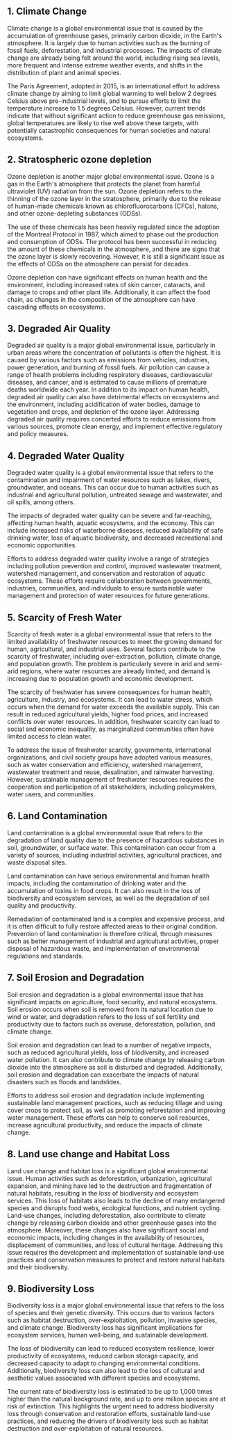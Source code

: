   
## 1. Climate Change

Climate change is a global environmental issue that is caused by the accumulation of greenhouse gases, primarily carbon dioxide, in the Earth's atmosphere. It is largely due to human activities such as the burning of fossil fuels, deforestation, and industrial processes. The impacts of climate change are already being felt around the world, including rising sea levels, more frequent and intense extreme weather events, and shifts in the distribution of plant and animal species.

The Paris Agreement, adopted in 2015, is an international effort to address climate change by aiming to limit global warming to well below 2 degrees Celsius above pre-industrial levels, and to pursue efforts to limit the temperature increase to 1.5 degrees Celsius. However, current trends indicate that without significant action to reduce greenhouse gas emissions, global temperatures are likely to rise well above these targets, with potentially catastrophic consequences for human societies and natural ecosystems.

## 2. Stratospheric ozone depletion

Ozone depletion is another major global environmental issue. Ozone is a gas in the Earth's atmosphere that protects the planet from harmful ultraviolet (UV) radiation from the sun. Ozone depletion refers to the thinning of the ozone layer in the stratosphere, primarily due to the release of human-made chemicals known as chlorofluorocarbons (CFCs), halons, and other ozone-depleting substances (ODSs).

The use of these chemicals has been heavily regulated since the adoption of the Montreal Protocol in 1987, which aimed to phase out the production and consumption of ODSs. The protocol has been successful in reducing the amount of these chemicals in the atmosphere, and there are signs that the ozone layer is slowly recovering. However, it is still a significant issue as the effects of ODSs on the atmosphere can persist for decades.

Ozone depletion can have significant effects on human health and the environment, including increased rates of skin cancer, cataracts, and damage to crops and other plant life. Additionally, it can affect the food chain, as changes in the composition of the atmosphere can have cascading effects on ecosystems.

## 3. Degraded Air Quality

Degraded air quality is a major global environmental issue, particularly in urban areas where the concentration of pollutants is often the highest. It is caused by various factors such as emissions from vehicles, industries, power generation, and burning of fossil fuels. Air pollution can cause a range of health problems including respiratory diseases, cardiovascular diseases, and cancer, and is estimated to cause millions of premature deaths worldwide each year. In addition to its impact on human health, degraded air quality can also have detrimental effects on ecosystems and the environment, including acidification of water bodies, damage to vegetation and crops, and depletion of the ozone layer. Addressing degraded air quality requires concerted efforts to reduce emissions from various sources, promote clean energy, and implement effective regulatory and policy measures.

## 4. Degraded Water Quality

Degraded water quality is a global environmental issue that refers to the contamination and impairment of water resources such as lakes, rivers, groundwater, and oceans. This can occur due to human activities such as industrial and agricultural pollution, untreated sewage and wastewater, and oil spills, among others.

The impacts of degraded water quality can be severe and far-reaching, affecting human health, aquatic ecosystems, and the economy. This can include increased risks of waterborne diseases, reduced availability of safe drinking water, loss of aquatic biodiversity, and decreased recreational and economic opportunities.

Efforts to address degraded water quality involve a range of strategies including pollution prevention and control, improved wastewater treatment, watershed management, and conservation and restoration of aquatic ecosystems. These efforts require collaboration between governments, industries, communities, and individuals to ensure sustainable water management and protection of water resources for future generations.

## 5. Scarcity of Fresh Water

Scarcity of fresh water is a global environmental issue that refers to the limited availability of freshwater resources to meet the growing demand for human, agricultural, and industrial uses. Several factors contribute to the scarcity of freshwater, including over-extraction, pollution, climate change, and population growth. The problem is particularly severe in arid and semi-arid regions, where water resources are already limited, and demand is increasing due to population growth and economic development. 

The scarcity of freshwater has severe consequences for human health, agriculture, industry, and ecosystems. It can lead to water stress, which occurs when the demand for water exceeds the available supply. This can result in reduced agricultural yields, higher food prices, and increased conflicts over water resources. In addition, freshwater scarcity can lead to social and economic inequality, as marginalized communities often have limited access to clean water. 

To address the issue of freshwater scarcity, governments, international organizations, and civil society groups have adopted various measures, such as water conservation and efficiency, watershed management, wastewater treatment and reuse, desalination, and rainwater harvesting. However, sustainable management of freshwater resources requires the cooperation and participation of all stakeholders, including policymakers, water users, and communities.

## 6. Land Contamination

Land contamination is a global environmental issue that refers to the degradation of land quality due to the presence of hazardous substances in soil, groundwater, or surface water. This contamination can occur from a variety of sources, including industrial activities, agricultural practices, and waste disposal sites. 

Land contamination can have serious environmental and human health impacts, including the contamination of drinking water and the accumulation of toxins in food crops. It can also result in the loss of biodiversity and ecosystem services, as well as the degradation of soil quality and productivity. 

Remediation of contaminated land is a complex and expensive process, and it is often difficult to fully restore affected areas to their original condition. Prevention of land contamination is therefore critical, through measures such as better management of industrial and agricultural activities, proper disposal of hazardous waste, and implementation of environmental regulations and standards.

## 7. Soil Erosion and Degradation

Soil erosion and degradation is a global environmental issue that has significant impacts on agriculture, food security, and natural ecosystems. Soil erosion occurs when soil is removed from its natural location due to wind or water, and degradation refers to the loss of soil fertility and productivity due to factors such as overuse, deforestation, pollution, and climate change. 

Soil erosion and degradation can lead to a number of negative impacts, such as reduced agricultural yields, loss of biodiversity, and increased water pollution. It can also contribute to climate change by releasing carbon dioxide into the atmosphere as soil is disturbed and degraded. Additionally, soil erosion and degradation can exacerbate the impacts of natural disasters such as floods and landslides.

Efforts to address soil erosion and degradation include implementing sustainable land management practices, such as reducing tillage and using cover crops to protect soil, as well as promoting reforestation and improving water management. These efforts can help to conserve soil resources, increase agricultural productivity, and reduce the impacts of climate change.

## 8. Land use change and Habitat Loss

Land use change and habitat loss is a significant global environmental issue. Human activities such as deforestation, urbanization, agricultural expansion, and mining have led to the destruction and fragmentation of natural habitats, resulting in the loss of biodiversity and ecosystem services. This loss of habitats also leads to the decline of many endangered species and disrupts food webs, ecological functions, and nutrient cycling. Land-use changes, including deforestation, also contribute to climate change by releasing carbon dioxide and other greenhouse gases into the atmosphere. Moreover, these changes also have significant social and economic impacts, including changes in the availability of resources, displacement of communities, and loss of cultural heritage. Addressing this issue requires the development and implementation of sustainable land-use practices and conservation measures to protect and restore natural habitats and their biodiversity.

## 9. Biodiversity Loss

Biodiversity loss is a major global environmental issue that refers to the loss of species and their genetic diversity. This occurs due to various factors such as habitat destruction, over-exploitation, pollution, invasive species, and climate change. Biodiversity loss has significant implications for ecosystem services, human well-being, and sustainable development. 

The loss of biodiversity can lead to reduced ecosystem resilience, lower productivity of ecosystems, reduced carbon storage capacity, and decreased capacity to adapt to changing environmental conditions. Additionally, biodiversity loss can also lead to the loss of cultural and aesthetic values associated with different species and ecosystems.

The current rate of biodiversity loss is estimated to be up to 1,000 times higher than the natural background rate, and up to one million species are at risk of extinction. This highlights the urgent need to address biodiversity loss through conservation and restoration efforts, sustainable land-use practices, and reducing the drivers of biodiversity loss such as habitat destruction and over-exploitation of natural resources.